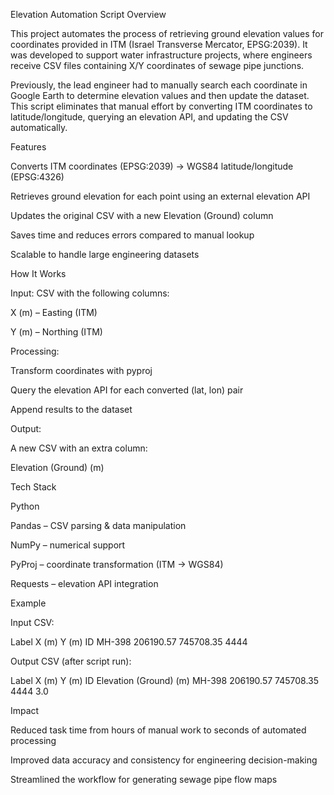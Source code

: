 Elevation Automation Script
 Overview

This project automates the process of retrieving ground elevation values for coordinates provided in ITM (Israel Transverse Mercator, EPSG:2039).
It was developed to support water infrastructure projects, where engineers receive CSV files containing X/Y coordinates of sewage pipe junctions.

Previously, the lead engineer had to manually search each coordinate in Google Earth to determine elevation values and then update the dataset. This script eliminates that manual effort by converting ITM coordinates to latitude/longitude, querying an elevation API, and updating the CSV automatically.

 Features

Converts ITM coordinates (EPSG:2039) → WGS84 latitude/longitude (EPSG:4326)

Retrieves ground elevation for each point using an external elevation API

Updates the original CSV with a new Elevation (Ground) column

Saves time and reduces errors compared to manual lookup

Scalable to handle large engineering datasets

 How It Works

Input: CSV with the following columns:

X (m) – Easting (ITM)

Y (m) – Northing (ITM)

Processing:

Transform coordinates with pyproj

Query the elevation API for each converted (lat, lon) pair

Append results to the dataset

Output:

A new CSV with an extra column:

Elevation (Ground) (m)

 Tech Stack

Python

Pandas – CSV parsing & data manipulation

NumPy – numerical support

PyProj – coordinate transformation (ITM → WGS84)

Requests – elevation API integration

 Example

Input CSV:

Label	X (m)	Y (m)	ID
MH-398	206190.57	745708.35	4444

Output CSV (after script run):

Label	X (m)	Y (m)	ID	Elevation (Ground) (m)
MH-398	206190.57	745708.35	4444	3.0

 Impact

Reduced task time from hours of manual work to seconds of automated processing

Improved data accuracy and consistency for engineering decision-making

Streamlined the workflow for generating sewage pipe flow maps

